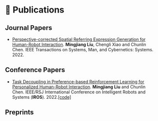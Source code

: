 # 📝 Publications 

## Journal Papers
* [Perspective-corrected Spatial Referring Expression Generation for Human-Robot Interaction](https://ieeexplore.ieee.org/document/9747937). **Mingjiang Liu**, Chengli Xiao and Chunlin Chen. IEEE Transactions on Systems, Man, and Cybernetics: Systems. 2022.

## Conference Papers
* [Task Decoupling in Preference-based Reinforcement Learning for Personalized Human-Robot Interaction](https://ieeexplore.ieee.org/document/9981076). **Mingjiang Liu** and Chunlin Chen. IEEE/RSJ International Conference on Intelligent Robots and Systems (**IROS**). 2022.[\[code\]](https://github.com/Wenminggong/PbRL_for_PHRI)

## Preprints
